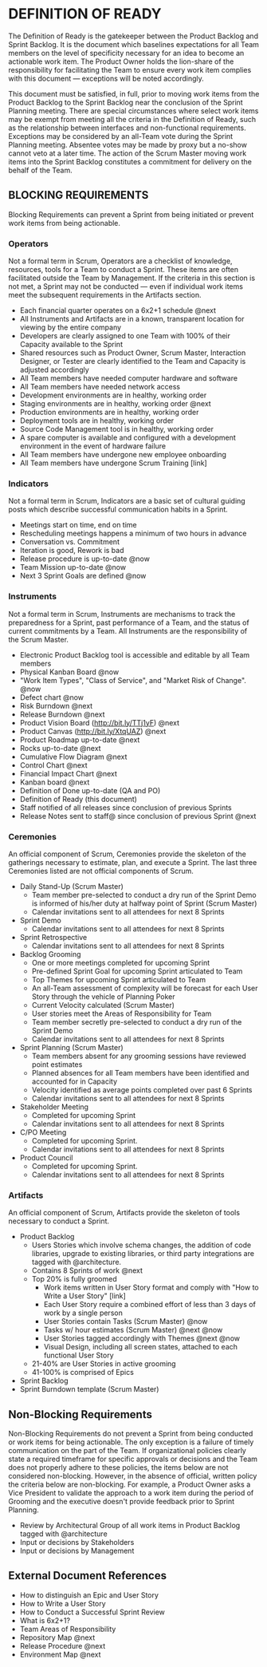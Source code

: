 # DEFINITION OF READY
The Definition of Ready is the gatekeeper between the Product Backlog and Sprint Backlog.  It is the document which baselines expectations for all Team members on the level of specificity necessary for an idea to become an actionable work item.  The Product Owner holds the lion-share of the responsibility for facilitating the Team to ensure every work item complies with this document — exceptions will be noted accordingly.

This document must be satisfied, in full, prior to moving work items from the Product Backlog to the Sprint Backlog near the conclusion of the Sprint Planning meeting.  There are special circumstances where select work items may be exempt from meeting all the criteria in the Definition of Ready, such as the relationship between interfaces and non-functional requirements.  Exceptions may be considered by an all-Team vote during the Sprint Planning meeting.  Absentee votes may be made by proxy but a no-show cannot veto at a later time.  The action of the Scrum Master moving work items into the Sprint Backlog constitutes a commitment for delivery on the behalf of the Team.

## BLOCKING REQUIREMENTS
Blocking Requirements can prevent a Sprint from being initiated or prevent work items from being actionable.

### Operators
Not a formal term in Scrum, Operators are a checklist of knowledge, resources, tools for a Team to conduct a Sprint.  These items are often facilitated outside the Team by Management.  If the criteria in this section is not met, a Sprint may not be conducted — even if individual work items meet the subsequent requirements in the Artifacts section.

- Each financial quarter operates on a 6x2+1 schedule @next
- All Instruments and Artifacts are in a known, transparent location for viewing by the entire company
- Developers are clearly assigned to one Team with 100% of their Capacity available to the Sprint
- Shared resources such as Product Owner, Scrum Master, Interaction Designer, or Tester are clearly identified to the Team and Capacity is adjusted accordingly
- All Team members have needed computer hardware and software
- All Team members have needed network access
- Development environments are in healthy, working order
- Staging environments are in healthy, working order @next
- Production environments are in healthy, working order
- Deployment tools are in healthy, working order
- Source Code Management tool is in healthy, working order
- A spare computer is available and configured with a development environment in the event of hardware failure
- All Team members have undergone new employee onboarding
- All Team members have undergone Scrum Training [link]

### Indicators
Not a formal term in Scrum, Indicators are a basic set of cultural guiding posts which describe successful communication habits in a Sprint.

- Meetings start on time, end on time
- Rescheduling meetings happens a minimum of two hours in advance
- Conversation vs. Commitment
- Iteration is good, Rework is bad
- Release procedure is up-to-date @now
- Team Mission up-to-date @now
- Next 3 Sprint Goals are defined @now

### Instruments
Not a formal term in Scrum, Instruments are mechanisms to track the preparedness for a Sprint, past performance of a Team, and the status of current commitments by a Team.  All Instruments are the responsibility of the Scrum Master.

- Electronic Product Backlog tool is accessible and editable by all Team members
- Physical Kanban Board @now
- "Work Item Types", "Class of Service", and "Market Risk of Change". @now
- Defect chart @now
- Risk Burndown @next
- Release Burndown @next
- Product Vision Board (http://bit.ly/TTj1yF) @next
- Product Canvas (http://bit.ly/XtqUAZ) @next
- Product Roadmap up-to-date @next
- Rocks up-to-date @next
- Cumulative Flow Diagram @next
- Control Chart @next
- Financial Impact Chart @next
- Kanban board @next
- Definition of Done up-to-date (QA and PO)
- Definition of Ready (this document)
- Staff notified of all releases since conclusion of previous Sprints
- Release Notes sent to staff@ since conclusion of previous Sprint @next

### Ceremonies
An official component of Scrum, Ceremonies provide the skeleton of the gatherings necessary to estimate, plan, and execute a Sprint.  The last three Ceremonies listed are not official components of Scrum.

- Daily Stand-Up (Scrum Master)
	- Team member pre-selected to conduct a dry run of the Sprint Demo is informed of his/her duty at halfway point of Sprint (Scrum Master)
	- Calendar invitations sent to all attendees for next 8 Sprints
- Sprint Demo
	- Calendar invitations sent to all attendees for next 8 Sprints
- Sprint Retrospective
	- Calendar invitations sent to all attendees for next 8 Sprints
- Backlog Grooming
	- One or more meetings completed for upcoming Sprint
	- Pre-defined Sprint Goal for upcoming Sprint articulated to Team
	- Top Themes for upcoming Sprint articulated to Team
	- An all-Team assessment of complexity will be forecast for each User Story through the vehicle of Planning Poker
	- Current Velocity calculated (Scrum Master)
	- User stories meet the Areas of Responsibility for Team
	- Team member secretly pre-selected to conduct a dry run of the Sprint Demo
	- Calendar invitations sent to all attendees for next 8 Sprints
- Sprint Planning (Scrum Master)
	- Team members absent for any grooming sessions have reviewed point estimates
	- Planned absences for all Team members have been identified and accounted for in Capacity
	- Velocity identified as average points completed over past 6 Sprints
	- Calendar invitations sent to all attendees for next 8 Sprints
- Stakeholder Meeting
	- Completed for upcoming Sprint
	- Calendar invitations sent to all attendees for next 8 Sprints
- C/PO Meeting
	- Completed for upcoming Sprint.
	- Calendar invitations sent to all attendees for next 8 Sprints
- Product Council
	- Completed for upcoming Sprint.
	- Calendar invitations sent to all attendees for next 8 Sprints

### Artifacts
An official component of Scrum, Artifacts provide the skeleton of tools necessary to conduct a Sprint.
- Product Backlog
	- Users Stories which involve schema changes, the addition of code libraries, upgrade to existing libraries, or third party integrations are tagged with @architecture.
	- Contains 8 Sprints of work @next
	- Top 20% is fully groomed
		- Work items written in User Story format and comply with "How to Write a User Story" [link]
		- Each User Story require a combined effort of less than 3 days of work by a single person
		- User Stories contain Tasks (Scrum Master) @now
		- Tasks w/ hour estimates (Scrum Master) @next @now
		- User Stories tagged accordingly with Themes @next @now
		- Visual Design, including all screen states, attached to each functional User Story
	- 21-40% are User Stories in active grooming
	- 41-100% is comprised of Epics
- Sprint Backlog
- Sprint Burndown template (Scrum Master)

## Non-Blocking Requirements
Non-Blocking Requirements do not prevent a Sprint from being conducted or work items for being actionable.  The only exception is a failure of timely communication on the part of the Team.  If organizational policies clearly state a required timeframe for specific approvals or decisions and the Team does not properly adhere to these policies, the items below are not considered non-blocking.  However, in the absence of official, written policy the criteria below are non-blocking.  For example, a Product Owner asks a Vice President to validate the approach to a work item during the period of Grooming and the executive doesn't provide feedback prior to Sprint Planning.

- Review by Architectural Group of all work items in Product Backlog tagged with @architecture
- Input or decisions by Stakeholders
- Input or decisions by Management

## External Document References
- How to distinguish an Epic and User Story
- How to Write a User Story
- How to Conduct a Successful Sprint Review
- What is 6x2+1?
- Team Areas of Responsibility
- Repository Map @next
- Release Procedure @next
- Environment Map @next
